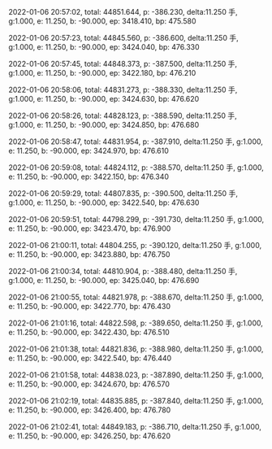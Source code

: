 2022-01-06 20:57:02, total: 44851.644, p: -386.230, delta:11.250 手, g:1.000, e: 11.250, b: -90.000, ep: 3418.410, bp: 475.580

2022-01-06 20:57:23, total: 44845.560, p: -386.600, delta:11.250 手, g:1.000, e: 11.250, b: -90.000, ep: 3424.040, bp: 476.330

2022-01-06 20:57:45, total: 44848.373, p: -387.500, delta:11.250 手, g:1.000, e: 11.250, b: -90.000, ep: 3422.180, bp: 476.210

2022-01-06 20:58:06, total: 44831.273, p: -388.330, delta:11.250 手, g:1.000, e: 11.250, b: -90.000, ep: 3424.630, bp: 476.620

2022-01-06 20:58:26, total: 44828.123, p: -388.590, delta:11.250 手, g:1.000, e: 11.250, b: -90.000, ep: 3424.850, bp: 476.680

2022-01-06 20:58:47, total: 44831.954, p: -387.910, delta:11.250 手, g:1.000, e: 11.250, b: -90.000, ep: 3424.970, bp: 476.610

2022-01-06 20:59:08, total: 44824.112, p: -388.570, delta:11.250 手, g:1.000, e: 11.250, b: -90.000, ep: 3422.150, bp: 476.340

2022-01-06 20:59:29, total: 44807.835, p: -390.500, delta:11.250 手, g:1.000, e: 11.250, b: -90.000, ep: 3422.540, bp: 476.630

2022-01-06 20:59:51, total: 44798.299, p: -391.730, delta:11.250 手, g:1.000, e: 11.250, b: -90.000, ep: 3423.470, bp: 476.900

2022-01-06 21:00:11, total: 44804.255, p: -390.120, delta:11.250 手, g:1.000, e: 11.250, b: -90.000, ep: 3423.880, bp: 476.750

2022-01-06 21:00:34, total: 44810.904, p: -388.480, delta:11.250 手, g:1.000, e: 11.250, b: -90.000, ep: 3425.040, bp: 476.690

2022-01-06 21:00:55, total: 44821.978, p: -388.670, delta:11.250 手, g:1.000, e: 11.250, b: -90.000, ep: 3422.770, bp: 476.430

2022-01-06 21:01:16, total: 44822.598, p: -389.650, delta:11.250 手, g:1.000, e: 11.250, b: -90.000, ep: 3422.430, bp: 476.510

2022-01-06 21:01:38, total: 44821.836, p: -388.980, delta:11.250 手, g:1.000, e: 11.250, b: -90.000, ep: 3422.540, bp: 476.440

2022-01-06 21:01:58, total: 44838.023, p: -387.890, delta:11.250 手, g:1.000, e: 11.250, b: -90.000, ep: 3424.670, bp: 476.570

2022-01-06 21:02:19, total: 44835.885, p: -387.840, delta:11.250 手, g:1.000, e: 11.250, b: -90.000, ep: 3426.400, bp: 476.780

2022-01-06 21:02:41, total: 44849.183, p: -386.710, delta:11.250 手, g:1.000, e: 11.250, b: -90.000, ep: 3426.250, bp: 476.620